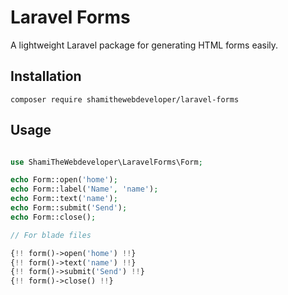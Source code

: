 # Laravel Forms

A lightweight Laravel package for generating HTML forms easily.

## Installation

`composer require shamithewebdeveloper/laravel-forms`


## Usage

```php

use ShamiTheWebdeveloper\LaravelForms\Form;

echo Form::open('home');
echo Form::label('Name', 'name');
echo Form::text('name');
echo Form::submit('Send');
echo Form::close();

// For blade files

{!! form()->open('home') !!}
{!! form()->text('name') !!}
{!! form()->submit('Send') !!}
{!! form()->close() !!}
```
